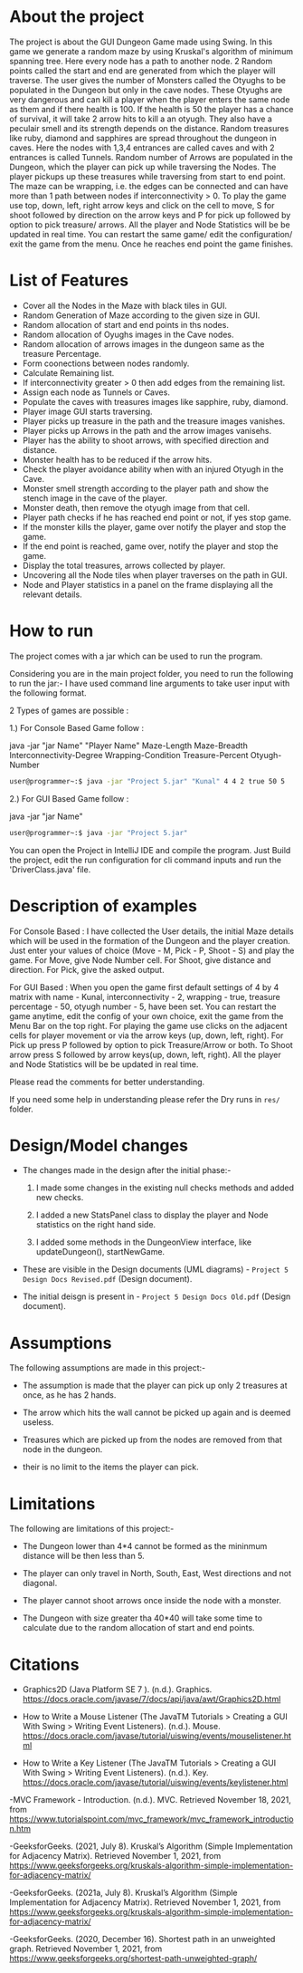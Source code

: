 # About the project

The project is about the GUI Dungeon Game made using Swing. In this game we generate a random maze by using Kruskal's algorithm of minimum spanning tree. Here every node has a path to another node. 2 Random points called the start and end are generated from which the player will traverse. The user gives the number of Monsters called the Otyughs to be populated in the Dungeon but only in the cave nodes. These Otyughs are very dangerous and can kill a player when the player enters the same node as them and if there health is 100. If the health is 50 the player has a chance of survival, it will take 2 arrow hits to kill a an otyugh. They also have a peculair smell and its strength depends on the distance. Random treasures like ruby, diamond and sapphires are spread throughout the dungeon in caves. Here the nodes with 1,3,4 entrances are called caves and with 2 entrances is called Tunnels. Random number of Arrows are populated in the Dungeon, which the player can pick up while traversing the Nodes. The player pickups up these treasures while traversing from start to end point. The maze can be wrapping, i.e. the edges can be connected and can have more than 1 path between nodes if interconnectivity > 0.
To play the game use top, down, left, right arrow keys and click on the cell to move, S for shoot followed by direction on the arrow keys and P for pick up followed by option to pick treasure/ arrows. All the player and Node Statistics will be be updated in real time.
You can restart the same game/ edit the configuration/ exit the game from the menu.
Once he reaches end point the game finishes.

# List of Features

- Cover all the Nodes in the Maze with black tiles in GUI.
- Random Generation of Maze according to the given size in GUI.
- Random allocation of start and end points in ths nodes.
- Random allocation of Oyughs images in the Cave nodes.
- Random allocation of arrows images in the dungeon same as the treasure Percentage. 
- Form coonections between nodes randomly.
- Calculate Remaining list.
- If interconnectivity greater > 0 then add edges from the remaining list.
- Assign each node as Tunnels or Caves.
- Populate the caves with treasures images like sapphire, ruby, diamond.
- Player image GUI starts traversing.
- Player picks up treasure in the path and the treasure images vanishes.
- Player picks up Arrows in the path and the arrow images vanisehs.
- Player has the ability to shoot arrows, with specified direction and distance.
- Monster health has to be reduced if the arrow hits.
- Check the player avoidance ability when with an injured Otyugh in the Cave.
- Monster smell strength according to the player path and show the stench image in the cave of the player.
- Monster death, then remove the otyugh image from that cell.
- Player path checks if he has reached end point or not, if yes stop game.
- If the monster kills the player, game over notify the player and stop the game.
- If the end point is reached, game over,  notify the player and stop the game.
- Display the total treasures, arrows collected by player.
- Uncovering all the Node tiles when player traverses on the path in GUI.
- Node and Player statistics in a panel on the frame displaying all the relevant details.

# How to run

The project comes with a jar which can be used to run the program.

Considering you are in the main project folder, you need to run the following to run the jar:-
I have used command line arguments to take user input with the following format.

2 Types of games are possible :

1.) For Console Based Game follow : 

java -jar "jar Name" "Player Name" Maze-Length Maze-Breadth Interconnectivity-Degree Wrapping-Condition Treasure-Percent Otyugh-Number

```bash
user@programmer~:$ java -jar "Project 5.jar" "Kunal" 4 4 2 true 50 5
```

2.) For GUI Based Game follow : 

java -jar "jar Name"

```bash
user@programmer~:$ java -jar "Project 5.jar" 
```

You can open the Project in IntelliJ IDE and compile the program. Just Build the project, edit the run configuration for cli command inputs and run the 'DriverClass.java' file.

# Description of examples

For Console Based :
I have collected the User details, the initial Maze details which will be used in the formation of the Dungeon and the player creation.
Just enter your values of choice (Move - M, Pick - P, Shoot - S) and play the game.
For Move, give Node Number cell.
For Shoot, give distance and direction.
For Pick, give the asked output.

For GUI Based :
When you open the game first default settings of 4 by 4 matrix with name - Kunal, interconnectivity - 2, wrapping - true, treasure percentage - 50, otyugh number - 5, have been set. You can restart the game anytime, edit the config of your own choice, exit the game from the Menu Bar on the top right.
For playing the game use clicks on the adjacent cells for player movement or via the arrow keys (up, down, left, right). For Pick up press P followed by option to pick Treasure/Arrow or both. To Shoot arrow press S followed by arrow keys(up, down, left, right).
All the player and Node Statistics will be be updated in real time.

Please read the comments for better understanding.

If you need some help in understanding please refer the Dry runs in `res/` folder.

# Design/Model changes

- The changes made in the design after the initial phase:-

    1. I made some changes in the existing null checks methods and added new checks.
	
    2. I added a new StatsPanel class to display the player and Node statistics on the right hand side.

    3. I added some methods in the DungeonView interface, like updateDungeon(), startNewGame.

- These are visible in the Design documents (UML diagrams) - `Project 5 Design Docs Revised.pdf` (Design document).
- The initial deisgn is present in - `Project 5 Design Docs Old.pdf` (Design document).

# Assumptions

The following assumptions are made in this project:-

- The assumption is made that the player can pick up only 2 treasures at once, as he has 2 hands.

- The arrow which hits the wall cannot be picked up again and is deemed useless.

- Treasures which are picked up from the nodes are removed from that node in the dungeon.

- their is no limit to the items the player can pick.


# Limitations

The following are limitations of this project:-

- The Dungeon lower than 4*4 cannot be formed as the mininmum distance will be then less than 5.

- The player can only travel in North, South, East, West directions and not diagonal.

- The player cannot shoot arrows once inside the node with a monster.

- The Dungeon with size greater tha 40*40 will take some time to calculate due to the random allocation of start and end points.


# Citations

- Graphics2D (Java Platform SE 7 ). (n.d.). Graphics. https://docs.oracle.com/javase/7/docs/api/java/awt/Graphics2D.html

- How to Write a Mouse Listener (The JavaTM Tutorials > Creating a GUI With Swing > Writing Event Listeners). (n.d.). Mouse. https://docs.oracle.com/javase/tutorial/uiswing/events/mouselistener.html

- How to Write a Key Listener (The JavaTM Tutorials > Creating a GUI With Swing > Writing Event Listeners). (n.d.). Key. https://docs.oracle.com/javase/tutorial/uiswing/events/keylistener.html

-MVC Framework - Introduction. (n.d.). MVC. Retrieved November 18, 2021, from https://www.tutorialspoint.com/mvc_framework/mvc_framework_introduction.htm

-GeeksforGeeks. (2021, July 8). Kruskal’s Algorithm (Simple Implementation for Adjacency Matrix). Retrieved November 1, 2021, from https://www.geeksforgeeks.org/kruskals-algorithm-simple-implementation-for-adjacency-matrix/

-GeeksforGeeks. (2021a, July 8). Kruskal’s Algorithm (Simple Implementation for Adjacency Matrix). Retrieved November 1, 2021, from https://www.geeksforgeeks.org/kruskals-algorithm-simple-implementation-for-adjacency-matrix/

-GeeksforGeeks. (2020, December 16). Shortest path in an unweighted graph. Retrieved November 1, 2021, from https://www.geeksforgeeks.org/shortest-path-unweighted-graph/
